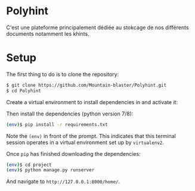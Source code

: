 # Polyhint
C'est une plateforme principalement dédiée au stokcage de nos différents documents notamment les khints. 

# Setup

The first thing to do is to clone the repository:
```sh
$ git clone https://github.com/Mountain-blaster/Polyhint.git
$ cd Polyhint
```

Create a virtual environment to install dependencies in and activate it:

Then install the dependencies (python version 7/8):
```sh
(env)$ pip install -r requirements.txt
```
Note the `(env)` in front of the prompt. This indicates that this terminal
session operates in a virtual environment set up by `virtualenv2`.

Once `pip` has finished downloading the dependencies:
```sh
(env)$ cd project
(env)$ python manage.py runserver
```
And navigate to `http://127.0.0.1:8000/home/`.
